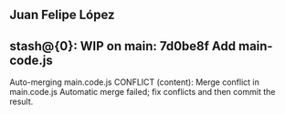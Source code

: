 Juan Felipe López
-
stash@{0}: WIP on main: 7d0be8f Add main-code.js
-
Auto-merging main.code.js
CONFLICT (content): Merge conflict in main.code.js
Automatic merge failed; fix conflicts and then commit the result.